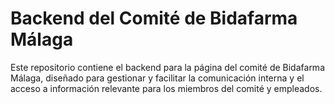 # Backend del Comité de Bidafarma Málaga

Este repositorio contiene el backend para la página del comité de Bidafarma Málaga, diseñado para gestionar y facilitar la comunicación interna y el acceso a información relevante para los miembros del comité y empleados.
